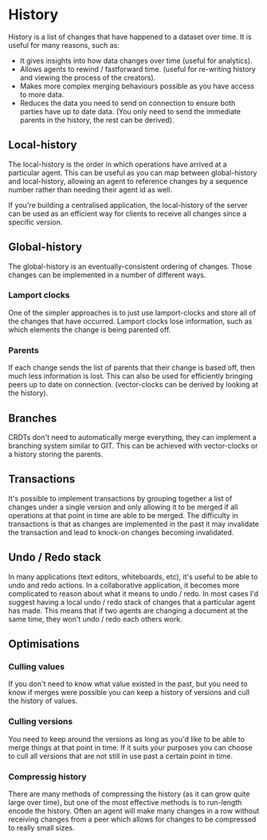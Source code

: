# History

History is a list of changes that have happened to a dataset over time. It is useful for many reasons, such as:

- It gives insights into how data changes over time (useful for analytics).
- Allows agents to rewind / fastforward time. (useful for re-writing history and viewing the process of the creators).
- Makes more complex merging behaviours possible as you have access to more data.
- Reduces the data you need to send on connection to ensure both parties have up to date data. (You only need to send the immediate parents in the history, the rest can be derived).

## Local-history

The local-history is the order in which operations have arrived at a particular agent. This can be useful as you can map between global-history and local-history, allowing an agent to reference changes by a sequence number rather than needing their agent id as well.

If you're building a centralised application, the local-history of the server can be used as an efficient way for clients to receive all changes since a specific version.

## Global-history

The global-history is an eventually-consistent ordering of changes. Those changes can be implemented in a number of different ways.

### Lamport clocks

One of the simpler approaches is to just use lamport-clocks and store all of the changes that have occurred. Lamport clocks lose information, such as which elements the change is being parented off.

### Parents

If each change sends the list of parents that their change is based off, then much less information is lost. This can also be used for efficiently bringing peers up to date on connection. (vector-clocks can be derived by looking at the history).

## Branches

CRDTs don't need to automatically merge everything, they can implement a branching system similar to GIT. This can be achieved with vector-clocks or a history storing the parents.

## Transactions

It's possible to implement transactions by grouping together a list of changes under a single version and only allowing it to be merged if all operations at that point in time are able to be merged. The difficulty in transactions is that as changes are implemented in the past it may invalidate the transaction and lead to knock-on changes becoming invalidated.

## Undo / Redo stack

In many applications (text editors, whiteboards, etc), it's useful to be able to undo and redo actions. In a collaborative application, it becomes more complicated to reason about what it means to undo / redo. In most cases I'd suggest having a local undo / redo stack of changes that a particular agent has made. This means that if two agents are changing a document at the same time, they won't undo / redo each others work.

## Optimisations

### Culling values

If you don't need to know what value existed in the past, but you need to know if merges were possible you can keep a history of versions and cull the history of values.

### Culling versions

You need to keep around the versions as long as you'd like to be able to merge things at that point in time. If it suits your purposes you can choose to cull all versions that are not still in use past a certain point in time.

### Compressig history
There are many methods of compressing the history (as it can grow quite large over time), but one of the most effective methods is to run-length encode the history. Often an agent will make many changes in a row without receiving changes from a peer which allows for changes to be compressed to really small sizes.
